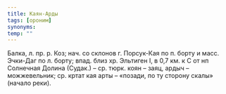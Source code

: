 ```yaml
---
title: Каян-Арды
tags: [ороним]
synonyms:
temp: ""
---
```


Балка, л. пр. р. Коз; нач. со склонов г. Порсук-Кая по п. борту и масс. Эчки-Даг
по л. борту; впад. близ хр. Эльтиген I, в 0,7 км. к С от нп Солнечная Долина
(Судак.) – ср. тюрк. коян – заяц, ардыч – можжевельник; ср. кртат кая арты –
«позади, по ту сторону скалы» (начало реки).
